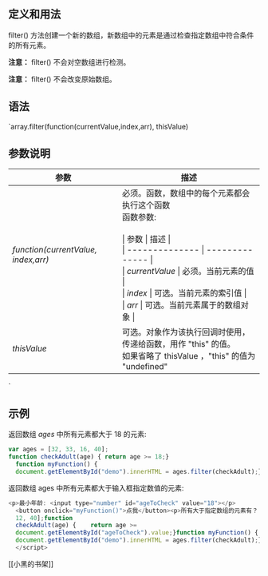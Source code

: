 ## 定义和用法

filter() 方法创建一个新的数组，新数组中的元素是通过检查指定数组中符合条件的所有元素。

**注意：** filter() 不会对空数组进行检测。

**注意：** filter() 不会改变原始数组。

## 语法
`array.filter(function(currentValue,index,arr), thisValue)

## 参数说明

| 参数                                  | 描述                                                                                                                                                                                                                                                            |
| ----------------------------------- | ------------------------------------------------------------------------------------------------------------------------------------------------------------------------------------------------------------------------------------------------------------- |
| _function(currentValue, index,arr)_ | 必须。函数，数组中的每个元素都会执行这个函数  <br>函数参数:  <br><br>\| 参数             \| 描述             \|<br>\| -------------- \| -------------- \|<br>\| _currentValue_ \| 必须。当前元素的值      \|<br>\| _index_        \| 可选。当前元素的索引值    \|<br>\| _arr_          \| 可选。当前元素属于的数组对象 \|<br> |
| _thisValue_                         | 可选。对象作为该执行回调时使用，传递给函数，用作 "this" 的值。  <br>如果省略了 thisValue ，"this" 的值为 "undefined"                                                                                                                                                                              |

`
## 示例
返回数组 _ages_ 中所有元素都大于 18 的元素:

```JavaScript
var ages = [32, 33, 16, 40];
function checkAdult(age) { return age >= 18;}
  function myFunction() {    
  document.getElementById("demo").innerHTML = ages.filter(checkAdult);}
```

返回数组 ages 中所有元素都大于输入框指定数值的元素:

```JavaScript
<p>最小年龄: <input type="number" id="ageToCheck" value="18"></p>
  <button onclick="myFunction()">点我</button><p>所有大于指定数组的元素有？ <span id="demo"></span></p><script>var ages = [32, 33, 
  12, 40];function 
  checkAdult(age) {    return age >= 
  document.getElementById("ageToCheck").value;}function myFunction() {    
  document.getElementById("demo").innerHTML = ages.filter(checkAdult);}
  </script>
```

[[小黑的书架]] 